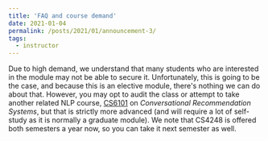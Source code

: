 ```yaml
---
title: 'FAQ and course demand'
date: 2021-01-04
permalink: /posts/2021/01/announcement-3/
tags:
  - instructor
---
```


Due to high demand, we understand that many students who are interested in the module may not be able to secure it.  Unfortunately, this is going to be the case, and because this is an elective module, there's nothing we can do about that.  However, you may opt to audit the class or attempt to take another related NLP course, [CS6101](https://github.com/knmnyn/cs6101-2020) on *Conversational Recommendation Systems*, but that is strictly more advanced (and will require a lot of self-study as it is normally a graduate module).  We note that CS4248 is offered both semesters a year now, so you can take it next semester as well.
